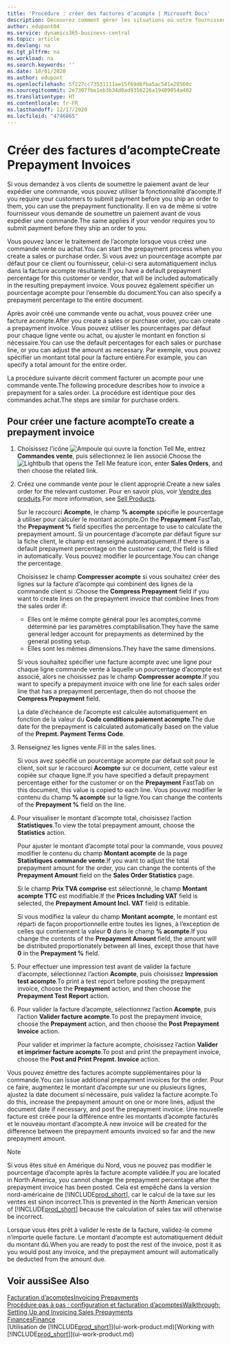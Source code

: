 ```yaml
---
title: 'Procédure : créer des factures d’acompte | Microsoft Docs'
description: Découvrez comment gérer les situations où votre fournisseur ou vous-même exigez un acompte.
author: edupont04
ms.service: dynamics365-business-central
ms.topic: article
ms.devlang: na
ms.tgt_pltfrm: na
ms.workload: na
ms.search.keywords: ''
ms.date: 10/01/2020
ms.author: edupont
ms.openlocfilehash: 5f227cc73531111ae15f69d6fba5ac541e28560c
ms.sourcegitcommit: 2e7307fbe1eb3b34d0ad9356226a19409054a402
ms.translationtype: HT
ms.contentlocale: fr-FR
ms.lasthandoff: 12/17/2020
ms.locfileid: "4746865"
---
```

# <a name="create-prepayment-invoices"></a><span data-ttu-id="34aa8-103">Créer des factures d’acompte</span><span class="sxs-lookup"><span data-stu-id="34aa8-103">Create Prepayment Invoices</span></span>

<span data-ttu-id="34aa8-104">Si vous demandez à vos clients de soumettre le paiement avant de leur expédier une commande, vous pouvez utiliser la fonctionnalité d’acompte.</span><span class="sxs-lookup"><span data-stu-id="34aa8-104">If you require your customers to submit payment before you ship an order to them, you can use the prepayment functionality.</span></span> <span data-ttu-id="34aa8-105">Il en va de même si votre fournisseur vous demande de soumettre un paiement avant de vous expédier une commande.</span><span class="sxs-lookup"><span data-stu-id="34aa8-105">The same applies if your vendor requires you to submit payment before they ship an order to you.</span></span>  

<span data-ttu-id="34aa8-106">Vous pouvez lancer le traitement de l’acompte lorsque vous créez une commande vente ou achat.</span><span class="sxs-lookup"><span data-stu-id="34aa8-106">You can start the prepayment process when you create a sales or purchase order.</span></span> <span data-ttu-id="34aa8-107">Si vous avez un pourcentage acompte par défaut pour ce client ou fournisseur, celui-ci sera automatiquement inclus dans la facture acompte résultante.</span><span class="sxs-lookup"><span data-stu-id="34aa8-107">If you have a default prepayment percentage for this customer or vendor, that will be included automatically in the resulting prepayment invoice.</span></span> <span data-ttu-id="34aa8-108">Vous pouvez également spécifier un pourcentage acompte pour l’ensemble du document.</span><span class="sxs-lookup"><span data-stu-id="34aa8-108">You can also specify a prepayment percentage to the entire document.</span></span>

<span data-ttu-id="34aa8-109">Après avoir créé une commande vente ou achat, vous pouvez créer une facture acompte.</span><span class="sxs-lookup"><span data-stu-id="34aa8-109">After you create a sales or purchase order, you can create a prepayment invoice.</span></span> <span data-ttu-id="34aa8-110">Vous pouvez utiliser les pourcentages par défaut pour chaque ligne vente ou achat, ou ajuster le montant en fonction si nécessaire.</span><span class="sxs-lookup"><span data-stu-id="34aa8-110">You can use the default percentages for each sales or purchase line, or you can adjust the amount as necessary.</span></span> <span data-ttu-id="34aa8-111">Par exemple, vous pouvez spécifier un montant total pour la facture entière.</span><span class="sxs-lookup"><span data-stu-id="34aa8-111">For example, you can specify a total amount for the entire order.</span></span>  

<span data-ttu-id="34aa8-112">La procédure suivante décrit comment facturer un acompte pour une commande vente.</span><span class="sxs-lookup"><span data-stu-id="34aa8-112">The following procedure describes how to invoice a prepayment for a sales order.</span></span> <span data-ttu-id="34aa8-113">La procédure est identique pour des commandes achat.</span><span class="sxs-lookup"><span data-stu-id="34aa8-113">The steps are similar for purchase orders.</span></span>  

## <a name="to-create-a-prepayment-invoice"></a><span data-ttu-id="34aa8-114">Pour créer une facture acompte</span><span class="sxs-lookup"><span data-stu-id="34aa8-114">To create a prepayment invoice</span></span>

1. <span data-ttu-id="34aa8-115">Choisissez l’icône ![Ampoule qui ouvre la fonction Tell Me](media/ui-search/search_small.png "Dites-moi ce que vous voulez faire"), entrez **Commandes vente**, puis sélectionnez le lien associé.</span><span class="sxs-lookup"><span data-stu-id="34aa8-115">Choose the ![Lightbulb that opens the Tell Me feature](media/ui-search/search_small.png "Tell me what you want to do") icon, enter **Sales Orders**, and then choose the related link.</span></span>  
2. <span data-ttu-id="34aa8-116">Créez une commande vente pour le client approprié.</span><span class="sxs-lookup"><span data-stu-id="34aa8-116">Create a new sales order for the relevant customer.</span></span> <span data-ttu-id="34aa8-117">Pour en savoir plus, voir [Vendre des produits](sales-how-sell-products.md).</span><span class="sxs-lookup"><span data-stu-id="34aa8-117">For more information, see [Sell Products](sales-how-sell-products.md).</span></span>  

    <span data-ttu-id="34aa8-118">Sur le raccourci **Acompte**, le champ **% acompte** spécifie le pourcentage à utiliser pour calculer le montant acompte.</span><span class="sxs-lookup"><span data-stu-id="34aa8-118">On the **Prepayment** FastTab, the **Prepayment %** field specifies the percentage to use to calculate the prepayment amount.</span></span> <span data-ttu-id="34aa8-119">Si un pourcentage d’acompte par défaut figure sur la fiche client, le champ est renseigné automatiquement.</span><span class="sxs-lookup"><span data-stu-id="34aa8-119">If there is a default prepayment percentage on the customer card, the field is filled in automatically.</span></span> <span data-ttu-id="34aa8-120">Vous pouvez modifier le pourcentage.</span><span class="sxs-lookup"><span data-stu-id="34aa8-120">You can change the percentage.</span></span> <!--This percentage is applied to lines where the item on that line does not already specify a prepayment percentage. The prepayment percentage is only copied from the header to lines that do not copy the default prepayment percentage from the item.-->  

    <span data-ttu-id="34aa8-121">Choisissez le champ **Compresser acompte** si vous souhaitez créer des lignes sur la facture d’acompte qui combinent des lignes de la commande client si :</span><span class="sxs-lookup"><span data-stu-id="34aa8-121">Choose the **Compress Prepayment** field if you want to create lines on the prepayment invoice that combine lines from the sales order if:</span></span>  

    - <span data-ttu-id="34aa8-122">Elles ont le même compte général pour les acomptes,comme déterminé par les paramètres comptabilisation.</span><span class="sxs-lookup"><span data-stu-id="34aa8-122">They have the same general ledger account for prepayments as determined by the general posting setup.</span></span>  
    - <span data-ttu-id="34aa8-123">Elles sont les mêmes dimensions.</span><span class="sxs-lookup"><span data-stu-id="34aa8-123">They have the same dimensions.</span></span>  

    <span data-ttu-id="34aa8-124">Si vous souhaitez spécifier une facture acompte avec une ligne pour chaque ligne commande vente à laquelle un pourcentage d’acompte est associé, alors ne choisissez pas le champ **Compresser acompte**.</span><span class="sxs-lookup"><span data-stu-id="34aa8-124">If you want to specify a prepayment invoice with one line for each sales order line that has a prepayment percentage, then do not choose the **Compress Prepayment** field.</span></span>  

    <span data-ttu-id="34aa8-125">La date d’échéance de l’acompte est calculée automatiquement en fonction de la valeur du **Code conditions paiement acompte**.</span><span class="sxs-lookup"><span data-stu-id="34aa8-125">The due date for the prepayment is calculated automatically based on the value of the **Prepmt. Payment Terms Code**.</span></span>

3. <span data-ttu-id="34aa8-126">Renseignez les lignes vente.</span><span class="sxs-lookup"><span data-stu-id="34aa8-126">Fill in the sales lines.</span></span>  

    <span data-ttu-id="34aa8-127">Si vous avez spécifié un pourcentage acompte par défaut soit pour le client, soit sur le raccourci **Acompte** sur ce document, cette valeur est copiée sur chaque ligne.</span><span class="sxs-lookup"><span data-stu-id="34aa8-127">If you have specified a default prepayment percentage either for the customer or on the **Prepayment** FastTab on this document, this value is copied to each line.</span></span> <span data-ttu-id="34aa8-128">Vous pouvez modifier le contenu du champ **% acompte** sur la ligne.</span><span class="sxs-lookup"><span data-stu-id="34aa8-128">You can change the contents of the **Prepayment %** field on the line.</span></span>  

4. <span data-ttu-id="34aa8-129">Pour visualiser le montant d’acompte total, choisissez l’action **Statistiques**.</span><span class="sxs-lookup"><span data-stu-id="34aa8-129">To view the total prepayment amount, choose the **Statistics** action.</span></span>

    <span data-ttu-id="34aa8-130">Pour ajuster le montant d’acompte total pour la commande, vous pouvez modifier le contenu du champ **Montant acompte** de la page **Statistiques commande vente**.</span><span class="sxs-lookup"><span data-stu-id="34aa8-130">If you want to adjust the total prepayment amount for the order, you can change the contents of the **Prepayment Amount** field on the **Sales Order Statistics** page.</span></span>  

    <span data-ttu-id="34aa8-131">Si le champ **Prix TVA comprise** est sélectionné, le champ **Montant acompte TTC** est modifiable.</span><span class="sxs-lookup"><span data-stu-id="34aa8-131">If the **Prices Including VAT** field is selected, the **Prepayment Amount Incl. VAT** field is editable.</span></span>  

    <span data-ttu-id="34aa8-132">Si vous modifiez la valeur du champ **Montant acompte**, le montant est réparti de façon proportionnelle entre toutes les lignes, à l’exception de celles qui contiennent la valeur **0** dans le champ **% acompte**.</span><span class="sxs-lookup"><span data-stu-id="34aa8-132">If you change the contents of the **Prepayment Amount** field, the amount will be distributed proportionately between all lines, except those that have **0** in the **Prepayment %** field.</span></span>  

5. <span data-ttu-id="34aa8-133">Pour effectuer une impression test avant de valider la facture d’acompte, sélectionnez l’action **Acompte**, puis choisissez **Impression test acompte**.</span><span class="sxs-lookup"><span data-stu-id="34aa8-133">To print a test report before posting the prepayment invoice, choose the **Prepayment** action, and then choose the **Prepayment Test Report** action.</span></span>  
6. <span data-ttu-id="34aa8-134">Pour valider la facture d’acompte, sélectionnez l’action **Acompte**, puis l’action **Valider facture acompte**.</span><span class="sxs-lookup"><span data-stu-id="34aa8-134">To post the prepayment invoice, choose the **Prepayment** action, and then choose the **Post Prepayment Invoice** action.</span></span>  

    <span data-ttu-id="34aa8-135">Pour valider et imprimer la facture acompte, choisissez l’action **Valider et imprimer facture acompte**.</span><span class="sxs-lookup"><span data-stu-id="34aa8-135">To post and print the prepayment invoice, choose the **Post and Print Prepmt. Invoice** action.</span></span>  

<span data-ttu-id="34aa8-136">Vous pouvez émettre des factures acompte supplémentaires pour la commande.</span><span class="sxs-lookup"><span data-stu-id="34aa8-136">You can issue additional prepayment invoices for the order.</span></span> <span data-ttu-id="34aa8-137">Pour ce faire, augmentez le montant d’acompte sur une ou plusieurs lignes, ajustez la date document si nécessaire, puis validez la facture acompte.</span><span class="sxs-lookup"><span data-stu-id="34aa8-137">To do this, increase the prepayment amount on one or more lines, adjust the document date if necessary, and post the prepayment invoice.</span></span> <span data-ttu-id="34aa8-138">Une nouvelle facture est créée pour la différence entre les montants d’acompte facturés et le nouveau montant d’acompte.</span><span class="sxs-lookup"><span data-stu-id="34aa8-138">A new invoice will be created for the difference between the prepayment amounts invoiced so far and the new prepayment amount.</span></span>  

> [!NOTE]  
> <span data-ttu-id="34aa8-139">Si vous êtes situé en Amérique du Nord, vous ne pouvez pas modifier le pourcentage d’acompte après la facture acompte validée.</span><span class="sxs-lookup"><span data-stu-id="34aa8-139">If you are located in North America, you cannot change the prepayment percentage after the prepayment invoice has been posted.</span></span> <span data-ttu-id="34aa8-140">Cela est empêché dans la version nord\-américaine de [!INCLUDE[prod_short](includes/prod_short.md)], car le calcul de la taxe sur les ventes est sinon incorrect.</span><span class="sxs-lookup"><span data-stu-id="34aa8-140">This is prevented in the North American version of [!INCLUDE[prod_short](includes/prod_short.md)] because the calculation of sales tax will otherwise be incorrect.</span></span>  

 <span data-ttu-id="34aa8-141">Lorsque vous êtes prêt à valider le reste de la facture, validez-le comme n’importe quelle facture. Le montant d’acompte est automatiquement déduit du montant dû.</span><span class="sxs-lookup"><span data-stu-id="34aa8-141">When you are ready to post the rest of the invoice, post it as you would post any invoice, and the prepayment amount will automatically be deducted from the amount due.</span></span>  

## <a name="see-also"></a><span data-ttu-id="34aa8-142">Voir aussi</span><span class="sxs-lookup"><span data-stu-id="34aa8-142">See Also</span></span>

[<span data-ttu-id="34aa8-143">Facturation d’acomptes</span><span class="sxs-lookup"><span data-stu-id="34aa8-143">Invoicing Prepayments</span></span>](finance-invoice-prepayments.md)  
[<span data-ttu-id="34aa8-144">Procédure pas à pas : configuration et facturation d’acomptes</span><span class="sxs-lookup"><span data-stu-id="34aa8-144">Walkthrough: Setting Up and Invoicing Sales Prepayments</span></span>](walkthrough-setting-up-and-invoicing-sales-prepayments.md)  
[<span data-ttu-id="34aa8-145">Finances</span><span class="sxs-lookup"><span data-stu-id="34aa8-145">Finance</span></span>](finance.md)  
<span data-ttu-id="34aa8-146">[Utilisation de [!INCLUDE[prod_short](includes/prod_short.md)]](ui-work-product.md)</span><span class="sxs-lookup"><span data-stu-id="34aa8-146">[Working with [!INCLUDE[prod_short](includes/prod_short.md)]](ui-work-product.md)</span></span>
